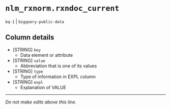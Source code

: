 # `nlm_rxnorm.rxndoc_current`
`bq-1` | `bigquery-public-data`

## Column details
* [STRING]    `key`
  - Data element or attribute
* [STRING]    `value`
  - Abbreviation that is one of its values
* [STRING]    `type`
  - Type of information in EXPL column
* [STRING]    `expl`
  - Explanation of VALUE

-------------------------------------------------------------------------------
*Do not make edits above this line.*
